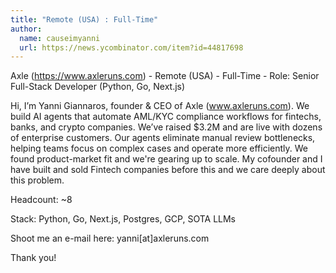 ```yaml
---
title: "Remote (USA) : Full-Time"
author:
  name: causeimyanni
  url: https://news.ycombinator.com/item?id=44817698
---
```


<JobNavigation />

Axle (<a href="https:&#x2F;&#x2F;www.axleruns.com" rel="nofollow">https:&#x2F;&#x2F;www.axleruns.com</a>) - Remote (USA) - Full-Time - Role: Senior Full-Stack Developer (Python, Go, Next.js)

Hi, I’m Yanni Giannaros, founder &amp; CEO of Axle (www.axleruns.com). We build AI agents that automate AML&#x2F;KYC compliance workflows for fintechs, banks, and crypto companies. We’ve raised $3.2M and are live with dozens of enterprise customers. Our agents eliminate manual review bottlenecks, helping teams focus on complex cases and operate more efficiently. We found product-market fit and we&#x27;re gearing up to scale. My cofounder and I have built and sold Fintech companies before this and we care deeply about this problem.

Headcount: ~8

Stack: Python, Go, Next.js, Postgres, GCP, SOTA LLMs

Shoot me an e-mail here: yanni[at]axleruns.com

Thank you!
<JobApplication />
